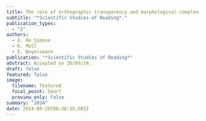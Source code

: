 ```yaml
---
title: The role of orthographic transparency and morphological complexity when reading complex nonwords: Evidence from English and Italian
subtitle: "*Scientific Studies of Reading*."
publication_types:
  - "2"
authors:
  - E. De Simone
  - K. Moll
  - E. Beyersmann
publication: "*Scientific Studies of Reading*"
abstract: Accepted on 26/09/24.
draft: false
featured: false
image:
  filename: featured
  focal_point: Smart
  preview_only: false
summary: "2024"
date: 2024-09-26T06:36:15.565Z
---
```

